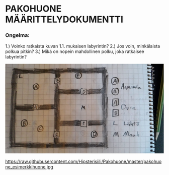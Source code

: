 # PAKOHUONE MÄÄRITTELYDOKUMENTTI<br>


### Ongelma:
1.) Voinko ratkaista kuvan 1.1. mukaisen labyrintin?
2.) Jos voin, minkälaista polkua pitkin?
3.) Mikä on nopein mahdollinen polku, joka ratkaisee labyrintin?

![Kuva 1.1.](https://raw.githubusercontent.com/Hipsterisiili/Pakohuone/master/pakohuone_esimerkkihuone.jpg)

https://raw.githubusercontent.com/Hipsterisiili/Pakohuone/master/pakohuone_esimerkkihuone.jpg

<p>     <br>

<p>
